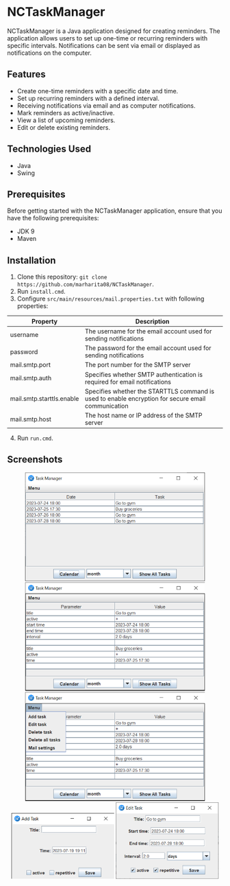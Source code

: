 # NCTaskManager

NCTaskManager is a Java application designed for creating reminders. The application allows users to set up one-time or recurring reminders with specific intervals. Notifications can be sent via email or displayed as notifications on the computer.

## Features

- Create one-time reminders with a specific date and time.
- Set up recurring reminders with a defined interval.
- Receiving notifications via email and as computer notifications.
- Mark reminders as active/inactive.
- View a list of upcoming reminders.
- Edit or delete existing reminders.

## Technologies Used

- Java
- Swing

## Prerequisites

Before getting started with the NCTaskManager application, ensure that you have the following prerequisites:

- JDK 9
- Maven

## Installation

1. Clone this repository: `git clone https://github.com/marharita08/NCTaskManager`.
2. Run `install.cmd`.
3. Configure `src/main/resources/mail.properties.txt` with following properties:
   
 | Property                  | Description                                                                                        |
 |---------------------------|----------------------------------------------------------------------------------------------------|
 | username                  | The username for the email account used for sending notifications                                  |
 | password                  | The password for the email account used for sending notifications                                  |
 | mail.smtp.port            | The port number for the SMTP server                                                                |
 | mail.smtp.auth            | Specifies whether SMTP authentication is required for email notifications                          |
 | mail.smtp.starttls.enable | Specifies whether the STARTTLS command is used to enable encryption for secure email communication |
 | mail.smtp.host            | The host name or IP address of the SMTP server                                                     |

4. Run `run.cmd`.

## Screenshots

<div align="center">
 <img src="screenshots/Screenshot_1.png" width=420>
 <img src="screenshots/Screenshot_2.png" width=420>
</div>
<div align="center">
 <img src="screenshots/Screenshot_3.png" width=420>
</div>
<div align="center">
 <img src="screenshots/Screenshot_4.png" width=240>
 <img src="screenshots/Screenshot_5.png" width=240>
</div>
